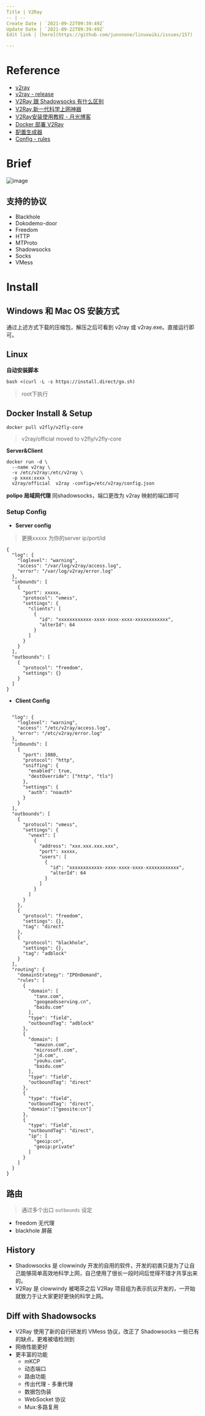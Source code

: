 ```yaml
---
Title | V2Ray
-- | --
Create Date | `2021-09-22T09:39:49Z`
Update Date | `2021-09-22T09:39:49Z`
Edit link | [here](https://github.com/junxnone/linuxwiki/issues/157)

---
```

# Reference
- [v2ray](https://www.v2ray.com/)
- [v2ray - release](https://github.com/v2ray/v2ray-core/releases)
- [V2Ray 跟 Shadowsocks 有什么区别](http://blog.whiterabbitxyj.com/2018/08/31/V2Ray/)
- [V2Ray,新一代科学上网神器](https://percysu.com/2018/08/10/V2Ray/)
- [V2Ray安装使用教程 - 月光博客](https://www.williamlong.info/archives/5724.html)
- [Docker 部署 V2Ray](https://toutyrater.github.io/app/docker-deploy-v2ray.html)
- [配置生成器](https://intmainreturn0.com/v2ray-config-gen/)
- [Config - rules](https://github.com/PaPerseller/chn-iplist/blob/master/v2ray-config_rule.json)

# Brief

![image](https://user-images.githubusercontent.com/2216970/60764693-ec4ac980-a0c0-11e9-8bbe-09abbdfa105b.png)

## 支持的协议
- Blackhole
- Dokodemo-door
- Freedom
- HTTP
- MTProto
- Shadowsocks
- Socks
- VMess

# Install
## Windows 和 Mac OS 安装方式
通过上述方式下载的压缩包，解压之后可看到 v2ray 或 v2ray.exe。直接运行即可。
## Linux
**自动安装脚本**

```
bash <(curl -L -s https://install.direct/go.sh)
```
> root下执行


## Docker Install & Setup
```
docker pull v2fly/v2fly-core
```
> v2ray/official moved to v2fly/v2fly-core

**Server&Client**
```
docker run -d \
  --name v2ray \
  -v /etc/v2ray:/etc/v2ray \
  -p xxxx:xxxx \
  v2ray/official  v2ray -config=/etc/v2ray/config.json
```
**polipo 局域网代理**
同shadowsocks，端口更改为 v2ray 映射的端口即可

### Setup Config
- **Server config**

> 更换xxxxx 为你的server ip/port/id

```
{
  "log": {
    "loglevel": "warning",
    "access": "/var/log/v2ray/access.log",
    "error": "/var/log/v2ray/error.log"
  },
  "inbounds": [
    {
      "port": xxxxx,
      "protocol": "vmess",    
      "settings": {
        "clients": [
          {
            "id": "xxxxxxxxxxxx-xxxx-xxxx-xxxx-xxxxxxxxxxxx",
            "alterId": 64
          }
        ]
      }
    }
  ],
  "outbounds": [
    {
      "protocol": "freedom",
      "settings": {}
    }
  ]
}
```

- **Client Config**

```

  "log": {
    "loglevel": "warning",
    "access": "/etc/v2ray/access.log",
    "error": "/etc/v2ray/error.log"
  },
  "inbounds": [
    {
      "port": 1080,
      "protocol": "http",
      "sniffing": {
        "enabled": true,
        "destOverride": ["http", "tls"]
      },
      "settings": {
        "auth": "noauth"
      }
    }
  ],
  "outbounds": [
    {
      "protocol": "vmess",
      "settings": {
        "vnext": [
          {
            "address": "xxx.xxx.xxx.xxx",
            "port": xxxxx,
            "users": [
              {
                "id": "xxxxxxxxxxxx-xxxx-xxxx-xxxx-xxxxxxxxxxxx",  
                "alterId": 64
              }
            ]
          }
        ]
      }
    },
    {
      "protocol": "freedom",
      "settings": {},
      "tag": "direct"
    },
    {
      "protocol": "blackhole",
      "settings": {},
      "tag": "adblock"
    }
  ],
  "routing": {
    "domainStrategy": "IPOnDemand",
    "rules": [
      {
        "domain": [
          "tanx.com",
          "googeadsserving.cn",
          "baidu.com"
        ],
        "type": "field",
        "outboundTag": "adblock"       
      },
      {
        "domain": [
          "amazon.com",
          "microsoft.com",
          "jd.com",
          "youku.com",
          "baidu.com"
        ],
        "type": "field",
        "outboundTag": "direct"
      },
      {
        "type": "field",
        "outboundTag": "direct",
        "domain":["geosite:cn"]
      },
      {
        "type": "field",
        "outboundTag": "direct",
        "ip": [
          "geoip:cn",
          "geoip:private"
        ]
      }
    ]
  }
}
```


## 路由
> 通过多个出口 `outbounds` 设定
 - freedom 无代理
 - blackhole 屏蔽

## History
- Shadowsocks 是 clowwindy 开发的自用的软件，开发的初衷只是为了让自己能够简单高效地科学上网，自己使用了很长一段时间后觉得不错才共享出来的。
- V2Ray 是 clowwindy 被喝茶之后 V2Ray 项目组为表示抗议开发的，一开始就致力于让大家更好更快的科学上网。

## Diff with Shadowsocks
- V2Ray 使用了新的自行研发的 VMess 协议，改正了 Shadowsocks 一些已有的缺点，更难被墙检测到
- 网络性能更好
- 更丰富的功能
  - mKCP
  - 动态端口
  - 路由功能
  - 传出代理 - 多重代理
  - 数据包伪装
  - WebSocket 协议
  - Mux:多路复用

